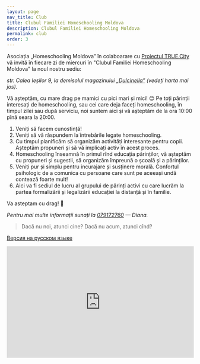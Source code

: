 ```yaml
---
layout: page
nav_title: Club
title: Clubul Familiei Homeschooling Moldova
description: Clubul Familiei Homeschooling Moldova
permalink: club
order: 3
---
```


Asociația „Homeschooling Moldova” în colaboarare cu [Proiectul
TRUE.City](https://www.facebook.com/TrueCity.md/) vă invită în fiecare zi de
miercuri în "Clubul Familiei Homeschooling Moldova" la noul nostru sediu:

<address>
str. Calea Ieșilor 9, la demisolul magazinului
<a href="https://dulcinella.md">„Dulcinella”</a>
(vedeți harta mai jos).
</address>

Vă așteptăm, cu mare drag pe mamici cu pici mari și mici! 😊 Pe toți părinții
interesați de homeschooling, sau cei care deja faceți homeschooling, în timpul
zilei sau după serviciu, noi suntem aici și vă așteptăm de la ora 10:00 pînă
seara la 20:00.

1. Veniți să facem cunostință!
2. Veniți să vă răspundem la întrebările legate homeschooling.
3. Cu timpul planificăm să organizăm activități interesante pentru copii.
   Așteptăm propuneri și să vă implicați activ în acest proces.
4. Homeschooling înseamnă în primul rînd educația părinților, vă așteptăm cu
   propuneri și sugestii, să organizăm împreună o școală și a părinților.
5. Veniți pur și simplu pentru incurajare și susținere morală. Confortul
   psihologic de a comunica cu persoane care sunt pe aceeași undă contează
   foarte mult!
6. Aici va fi sediul de lucru al grupului de părinți activi cu care lucrăm la
   partea formalizării și legalizării educației la distanță și în familie.

Va asteptam cu drag! 🙂

_Pentru mai multe informații sunați la <a href="tel:+37379172760">079172760</a> — Diana._

> Dacă nu noi, atunci cine? Dacă nu acum, atunci cînd?

<a href="{% link pages/club-ru.md %}" lang="ru" class="translation-link
bottom">Версия на русском языке</a>

<iframe src="https://www.google.com/maps/embed?pb=!1m18!1m12!1m3!1d2719.1156156167062!2d28.805751315610888!3d47.03796207915109!2m3!1f0!2f0!3f0!3m2!1i1024!2i768!4f13.1!3m3!1m2!1s0x0%3A0x3137bf2c2d9f11fb!2sDulcinella!5e0!3m2!1sen!2s!4v1546175258398" width="100%" height="300" frameborder="0" style="border:0" allowfullscreen></iframe>
